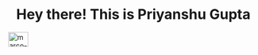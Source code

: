 <h1 align="center"> Hey there! This is Priyanshu Gupta</h1>

<a href="https://twitter.com/marco-ocram" target="blank"><img align="center" src="https://raw.githubusercontent.com/rahuldkjain/github-profile-readme-generator/master/src/images/icons/Social/twitter.svg" alt="marco-ocram" height="30" width="40" /></a>
